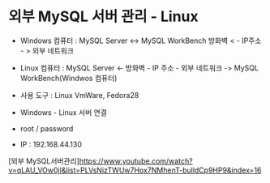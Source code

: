 # 외부 MySQL 서버 관리 - Linux
- Windows 컴퓨터 :
MySQL Server <-> MySQL WorkBench 방화벽 < - IP주소 - > 외부 네트워크

- Linux 컴퓨터 :
MySQL Server <- 방화벽 - IP 주소 - 외부 네트워크 -> MySQL WorkBench(Windwos 컴퓨터)

- 사용 도구 : Linux VmWare, Fedora28
- Windows - Linux 서버 연결

- root / password
- IP : 192.168.44.130


[외부&nbsp;MySQL서버관리]https://www.youtube.com/watch?v=qLAU_VOw0jI&list=PLVsNizTWUw7Hox7NMhenT-bulldCp9HP9&index=16



